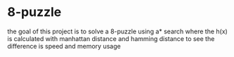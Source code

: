 # 8-puzzle
the goal of this project is to solve a 8-puzzle
using a* search where the h(x) is calculated 
with manhattan distance and hamming distance
to see the difference is speed and memory usage

